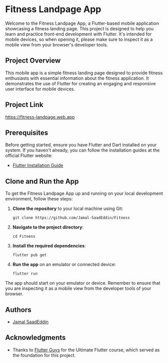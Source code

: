 # Fitness Landpage App

Welcome to the Fitness Landpage App, a Flutter-based mobile application showcasing a fitness landing page. This project is designed to help you learn and practice front-end development with Flutter. It's intended for mobile devices, so when opening it, please make sure to inspect it as a mobile view from your browser's developer tools.

## Project Overview

This mobile app is a simple fitness landing page designed to provide fitness enthusiasts with essential information about the fitness application. It demonstrates the use of Flutter for creating an engaging and responsive user interface for mobile devices.

## Project Link

https://fitness-landpage.web.app

## Prerequisites

Before getting started, ensure you have Flutter and Dart installed on your system. If you haven't already, you can follow the installation guides at the official Flutter website:

- [Flutter Installation Guide](https://flutter.dev/docs/get-started/install)

## Clone and Run the App

To get the Fitness Landpage App up and running on your local development environment, follow these steps:

1. **Clone the repository** to your local machine using Git:

   ```shell
   git clone https://github.com/Jamal-SaadEddin/Fitness
   ```

2. **Navigate to the project directory**:

   ```shell
   cd Fitness
   ```

3. **Install the required dependencies**:

   ```shell
   flutter pub get
   ```

4. **Run the app** on an emulator or connected device:

   ```shell
   flutter run
   ```

The app should start on your emulator or device. Remember to ensure that you are inspecting it as a mobile view from the developer tools of your browser.

## Authors

- [Jamal SaadEddin](https://github.com/Jamaloooo)

## Acknowledgments

- Thanks to [Flutter Guys](https://www.youtube.com/@flutterguys) for the Ultimate Flutter course, which served as the foundation for this project.
